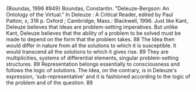 ﻿{Boundas, 1996 #849}
Boundas, Constantin. "Deleuze-Bergson: An Ontology of the Virtual." In Deleuze : A Critical Reader, edited by Paul Patton, x, 316 p. Oxford ; Cambridge, Mass.: Blackwell, 1996.
Just like Kant, Deleuze believes that Ideas are problem-setting imperatives. But unlike Kant, Deleuze believes that the ability of a problem to be solved must be made to depend on the form that the problem takes. 88
The Idea then would differ in nature from all the solutions to which it is susceptible. It would transcend all the solutions to which it gives rise. 89
They are multiplicities, systems of differential elements, singular problem-setting structures. 89
Representation belongs essentially to consciousness and follows the logic of solutions. The Idea, on the contrary, is in Deleuze's expression, 'sub-representative' and it is fashioned according to the logic of the problem and of the question. 89
